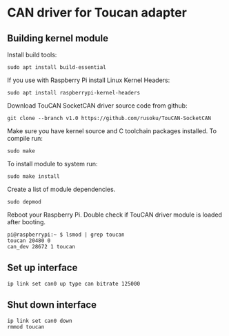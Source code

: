 CAN driver for Toucan adapter
====

Building kernel module
----

Install build tools:

    sudo apt install build-essential

If you use with Raspberry Pi install Linux Kernel Headers:

    sudo apt install raspberrypi-kernel-headers
    
Download TouCAN SocketCAN driver source code from github:    

    git clone --branch v1.0 https://github.com/rusoku/TouCAN-SocketCAN

Make sure you have kernel source and C toolchain packages installed.
To compile run:

    sudo make

To install module to system run:

    sudo make install


Create a list of module dependencies.
  
    sudo depmod

Reboot your Raspberry Pi. Double check if TouCAN driver module is loaded
after booting.

    pi@raspberrypi:~ $ lsmod | grep toucan
    toucan 20480 0
    can_dev 28672 1 toucan
    

Set up interface
----
    ip link set can0 up type can bitrate 125000


Shut down interface
----

    ip link set can0 down
    rmmod toucan



